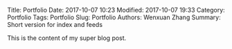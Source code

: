 Title: Portfolio
Date: 2017-10-07 10:23
Modified: 2017-10-07 19:33
Category: Portfolio
Tags: Portfolio
Slug: Portfolio
Authors: Wenxuan Zhang
Summary: Short version for index and feeds

This is the content of my super blog post.